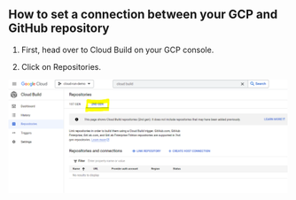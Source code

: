 ## How to set a connection between your GCP and GitHub repository

1. First, head over to Cloud Build on your GCP console.

2. Click on Repositories.

![Cloud-Run-Cloud-Build](/GCP_pictures/Cloud-Run-Cloud-Build.PNG "Select 2nd gen to create your repository")